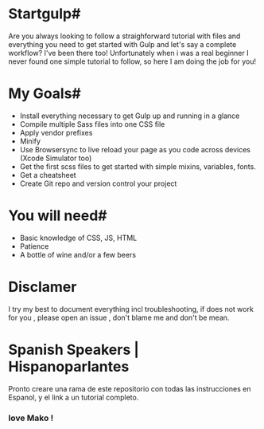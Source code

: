 # Startgulp#

Are you always looking to follow a straighforward tutorial with files and everything you need to get started with Gulp and let's say a complete workflow? I've been there too! Unfortunately when i was a real beginner I never found one simple tutorial to follow, so here I am doing the job for you!

# My Goals#

* Install everything necessary to get Gulp up and running in a glance
* Compile multiple Sass files into one CSS file  
* Apply vendor prefixes 
* Minify
* Use Browsersync to live reload your page as you code across devices (Xcode Simulator too)
* Get the first scss files to get started with simple mixins, variables, fonts.
* Get a cheatsheet 
* Create Git repo and version control your project

# You will need#

* Basic knowledge of CSS, JS, HTML
* Patience 
* A bottle of wine and/or a few beers 


# Disclamer #

I try my best to document everything incl troubleshooting, if does not work for you , please open an issue , don't blame me and don't be mean. 

# Spanish Speakers | Hispanoparlantes #
Pronto creare una rama de este repositorio con todas las instrucciones en Espanol, y el link a un tutorial completo. 

### love Mako ! ###





